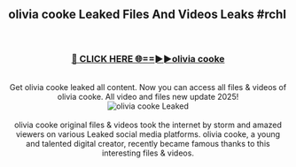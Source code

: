 ## olivia cooke Leaked Files And Videos Leaks #rchl
<br>
<div align="center">
<h3><a href="https://watchclip.my.id/olivia cooke" rel="nofollow">🔴 CLICK HERE 🌐==►►olivia cooke</a></h3>
<br>
Get olivia cooke leaked all content. Now you can access all files & videos of olivia cooke. All video and files new update 2025!
<br>
<a href="https://watchclip.my.id/olivia cooke" rel="nofollow" data-target="animated-image.originalLink"><img src="https://i.ibb.co.com/WyWwxjT/player-gif2.gif" alt="olivia cooke Leaked" style="max-width: 100%; display: inline-block;" data-target="animated-image.originalImage"></a>
<br><br>
olivia cooke original files & videos took the internet by storm and amazed viewers on various Leaked social media platforms. olivia cooke, a young and talented digital creator, recently became famous thanks to this interesting files & videos.
</div>
<br>
